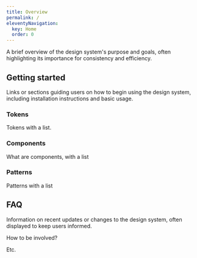 ```yaml
---
title: Overview
permalink: /
eleventyNavigation:
  key: Home
  order: 0
---
```


A brief overview of the design system's purpose and goals, often highlighting its importance for consistency and efficiency.

## Getting started

Links or sections guiding users on how to begin using the design system, including installation instructions and basic usage.

### Tokens

Tokens with a list.

### Components

What are components, with a list

### Patterns

Patterns with a list

## FAQ

Information on recent updates or changes to the design system, often displayed to keep users informed.

How to be involved?

Etc.
